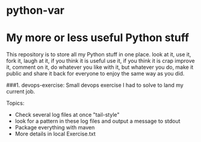 # python-var
My more or less useful Python stuff
=========================================
This repository is to store all my Python stuff in one place. look at it, use it, fork it, laugh at it,
if you think it is useful use it, if you think it is crap improve it, comment on it, do whatever you like 
with it, but whatever you do, make it public and share it back for everyone to enjoy the same way as you did. 

###1. devops-exercise: Small devops exercise I had to solve to land my current job. 

Topics: 
- Check several log files at once "tail-style"
- look for a pattern in these log files and output a message to stdout
- Package everything with maven
- More details in local Exercise.txt
